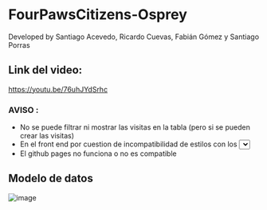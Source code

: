 # FourPawsCitizens-Osprey

Developed by Santiago Acevedo, Ricardo Cuevas, Fabián Gómez y Santiago Porras

## Link del video: 
https://youtu.be/76uhJYdSrhc

### AVISO :

- No se puede filtrar ni mostrar las visitas en la tabla (pero si se pueden crear las visitas)
- En el front end por cuestion de incompatibilidad de estilos con los <select>, las listas se duplican pero no conlleva a ningun error.
- El github pages no funciona o no es compatible 

 
 ## Modelo de datos 
![image](https://user-images.githubusercontent.com/79175944/121841433-d75f1380-cca3-11eb-9a5f-3b4c2d78b726.png)
